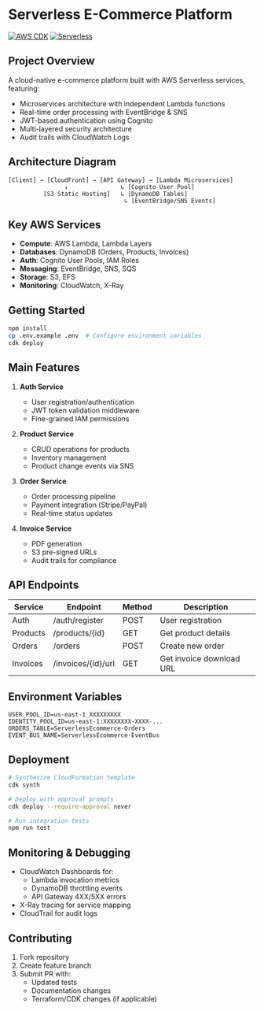 # Serverless E-Commerce Platform

[![AWS CDK](https://img.shields.io/badge/AWS_CDK-2.0+-blue.svg)](https://docs.aws.amazon.com/cdk/v2/guide/home.html)
[![Serverless](https://img.shields.io/badge/Serverless-Architecture-FF9900.svg)](https://aws.amazon.com/serverless/)

## Project Overview
A cloud-native e-commerce platform built with AWS Serverless services, featuring:
- Microservices architecture with independent Lambda functions
- Real-time order processing with EventBridge & SNS
- JWT-based authentication using Cognito
- Multi-layered security architecture
- Audit trails with CloudWatch Logs

## Architecture Diagram
```
[Client] → [CloudFront] → [API Gateway] → [Lambda Microservices]
                ↓               ↳ [Cognito User Pool]
          [S3 Static Hosting]   ↳ [DynamoDB Tables]
                                 ↳ [EventBridge/SNS Events]
```

## Key AWS Services
- **Compute**: AWS Lambda, Lambda Layers
- **Databases**: DynamoDB (Orders, Products, Invoices)
- **Auth**: Cognito User Pools, IAM Roles
- **Messaging**: EventBridge, SNS, SQS
- **Storage**: S3, EFS
- **Monitoring**: CloudWatch, X-Ray

## Getting Started
```bash
npm install
cp .env.example .env  # Configure environment variables
cdk deploy
```

## Main Features
1. **Auth Service**
   - User registration/authentication
   - JWT token validation middleware
   - Fine-grained IAM permissions

2. **Product Service**
   - CRUD operations for products
   - Inventory management
   - Product change events via SNS

3. **Order Service**
   - Order processing pipeline
   - Payment integration (Stripe/PayPal)
   - Real-time status updates

4. **Invoice Service**
   - PDF generation
   - S3 pre-signed URLs
   - Audit trails for compliance

## API Endpoints
| Service     | Endpoint          | Method | Description            |
|-------------|-------------------|--------|------------------------|
| Auth        | /auth/register    | POST   | User registration      |
| Products    | /products/{id}    | GET    | Get product details    |
| Orders      | /orders           | POST   | Create new order       |
| Invoices    | /invoices/{id}/url| GET    | Get invoice download URL |

## Environment Variables
```env
USER_POOL_ID=us-east-1_XXXXXXXXX
IDENTITY_POOL_ID=us-east-1:XXXXXXXX-XXXX-...
ORDERS_TABLE=ServerlessEcommerce-Orders
EVENT_BUS_NAME=ServerlessEcommerce-EventBus
```

## Deployment
```bash
# Synthesize CloudFormation template
cdk synth

# Deploy with approval prompts
cdk deploy --require-approval never

# Run integration tests
npm run test
```

## Monitoring & Debugging
- CloudWatch Dashboards for:
  - Lambda invocation metrics
  - DynamoDB throttling events
  - API Gateway 4XX/5XX errors
- X-Ray tracing for service mapping
- CloudTrail for audit logs

## Contributing
1. Fork repository
2. Create feature branch
3. Submit PR with:
   - Updated tests
   - Documentation changes
   - Terraform/CDK changes (if applicable)
```
